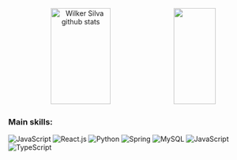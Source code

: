 <div align="center">  
  <img width="49%" height="195px" src="https://github-readme-stats.vercel.app/api?username=Wil220&show_icons=true&count_private=true&hide_border=true&title_color=7BB5FF&icon_color=7BB5FF&text_color=c9d1d9&bg_color=0d1117" alt="Wilker Silva github stats" /> 
  <img width="41%" height="195px" src="https://github-readme-stats.vercel.app/api/top-langs/?username=Wil220&layout=compact&hide_border=true&title_color=7BB5FF&text_color=c9d1d9&bg_color=0d1117" />
</div>


 
 ### Main skills:
![JavaScript](https://img.shields.io/badge/Java-ED8B00?style=for-the-badge&logo=java&logoColor=0D1117)
![React.js](https://img.shields.io/badge/React-20232A?style=for-the-badge&logo=react&logoColor=61DAFB)
![Python](https://img.shields.io/badge/Python-14354C?style=for-the-badge&logo=python&logoColor=white)
![Spring](https://img.shields.io/badge/Spring-6DB33F?style=for-the-badge&logo=spring&logoColor=white)
![MySQL](https://img.shields.io/badge/MySQL-00000F?style=for-the-badge&logo=mysql&logoColor=white)
![JavaScript](https://img.shields.io/badge/JavaScript-323330?style=for-the-badge&logo=javascript&logoColor=F7DF1E)
![TypeScript](https://img.shields.io/badge/TypeScript-007ACC?style=for-the-badge&logo=typescript&logoColor=white)
